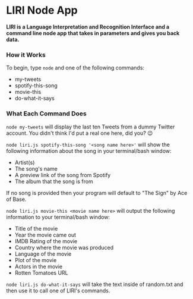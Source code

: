 # LIRI Node App
__LIRI is a Language Interpretation and Recognition Interface and a command line node app that takes in parameters and gives you back data.__

### How it Works

To begin, type `node` and one of the following commands:
 - my-tweets
 - spotify-this-song
 - movie-this
 - do-what-it-says

### What Each Command Does

`node my-tweets` will display the last ten Tweets from a dummy Twitter account. You didn't think I'd put a real one here, did you?  :wink:

`node liri.js spotify-this-song '<song name here>'` will show the following information about the song in your terminal/bash window:
 - Artist(s)
 - The song's name
 - A preview link of the song from Spotify
 - The album that the song is from

If no song is provided then your program will default to "The Sign" by Ace of Base.

`node liri.js movie-this <movie name here>` will output the following information to your terminal/bash window:
 - Title of the movie
 - Year the movie came out
 - IMDB Rating of the movie
 - Country where the movie was produced
 - Language of the movie
 - Plot of the movie
 - Actors in the movie
 - Rotten Tomatoes URL

`node liri.js do-what-it-says` will take the text inside of random.txt and then use it to call one of LIRI's commands.
